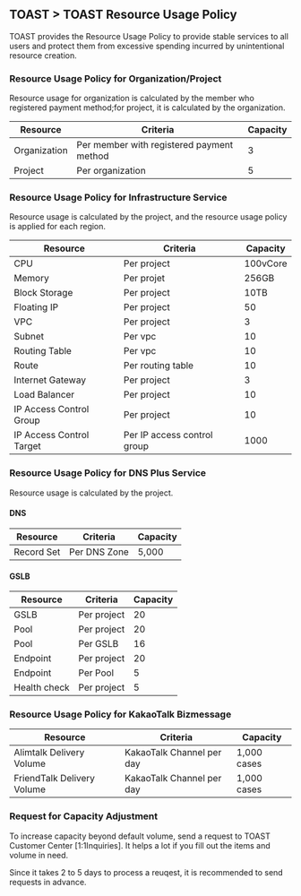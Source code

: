 ## TOAST > TOAST Resource Usage Policy 
TOAST provides the Resource Usage Policy to provide stable services to all users and protect them from excessive spending incurred by unintentional resource creation. 

### Resource Usage Policy for Organization/Project 
Resource usage for organization is calculated by the member who registered payment method;for project, it is calculated by the organization.  

|Resource | Criteria | Capacity | 
|----|----|----|
|Organization	| Per member with registered payment method |3|
|Project	 | Per organization |5|

### Resource Usage Policy for Infrastructure Service  
Resource usage is calculated by the project, and the resource usage policy is applied for each region. 

|Resource | Criteria | Capacity |
|----|----|----|
|CPU	| Per project |100vCore|
|Memory	 | Per projet |256GB|
|Block Storage| Per project |10TB|
|Floating IP | Per project |50|
|VPC | Per project |3|
|Subnet | Per vpc |10|
|Routing Table | Per vpc |10|
|Route | Per routing table |10|
|Internet Gateway | Per project	|3|
|Load Balancer | Per project |10|
|IP Access Control Group	| Per project |10|
|IP Access Control Target | Per IP access control group	|1000|

### Resource Usage Policy for DNS Plus Service 
Resource usage is calculated by the project.

#### DNS
|Resource | Criteria | Capacity |
|----|----|----|
|Record Set	| Per DNS Zone |5,000|

#### GSLB
|Resource | Criteria | Capacity |
|----|----|----|
|GSLB	| Per project | 20|
|Pool	| Per project | 20 |
|Pool   | Per GSLB    | 16 |
|Endpoint | Per project | 20 |
|Endpoint| Per Pool | 5 |
|Health check	| Per project | 5 |

### Resource Usage Policy for KakaoTalk Bizmessage

| Resource | Criteria | Capacity |
| -------- | -------- | -------- |
| Alimtalk Delivery Volume | KakaoTalk Channel per day | 1,000 cases |
| FriendTalk Delivery Volume | KakaoTalk Channel per day | 1,000 cases |


### Request for Capacity Adjustment
To increase capacity beyond default volume, send a request to TOAST Customer Center [1:1Inquiries]. 
It helps a lot if you fill out the items and volume in need. 

Since it takes 2 to 5 days to process a reuqest, it is recommended to send requests in advance. 
